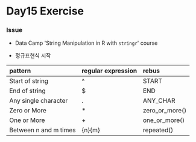 # Day15 Exercise

### Issue

* Data Camp 'String Manipulation in R with `stringr`' course

* 정규표현식 시작

| pattern               | regular expression  | rebus |
|:--                    |:--                  |:--    |
| Start of string       |         ^           | START |
| End of string         |         $           | END |
| Any single character  |         .           | ANY_CHAR |
| Zero or More          |         *           | zero_or_more() |
| One or More           |         +           | one_or_more() |
| Between n and m times |       {n}{m}        | repeated() |


 
